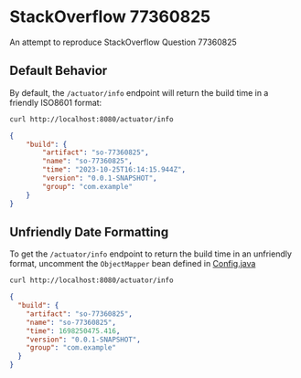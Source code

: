 # StackOverflow 77360825
An attempt to reproduce StackOverflow Question 77360825

## Default Behavior
By default, the `/actuator/info` endpoint will return the build time in a friendly ISO8601 format:

```bash
curl http://localhost:8080/actuator/info
```

```json
{
    "build": {
        "artifact": "so-77360825",
        "name": "so-77360825",
        "time": "2023-10-25T16:14:15.944Z",
        "version": "0.0.1-SNAPSHOT",
        "group": "com.example"
    }
}
```

## Unfriendly Date Formatting
To get the `/actuator/info` endpoint to return the build time in an unfriendly format, uncomment the `ObjectMapper` bean defined in [Config.java](src/main/java/com/example/demo/Config.java)

```bash
curl http://localhost:8080/actuator/info
```

```json
{
  "build": {
    "artifact": "so-77360825",
    "name": "so-77360825",
    "time": 1698250475.416,
    "version": "0.0.1-SNAPSHOT",
    "group": "com.example"
  }
}
```
